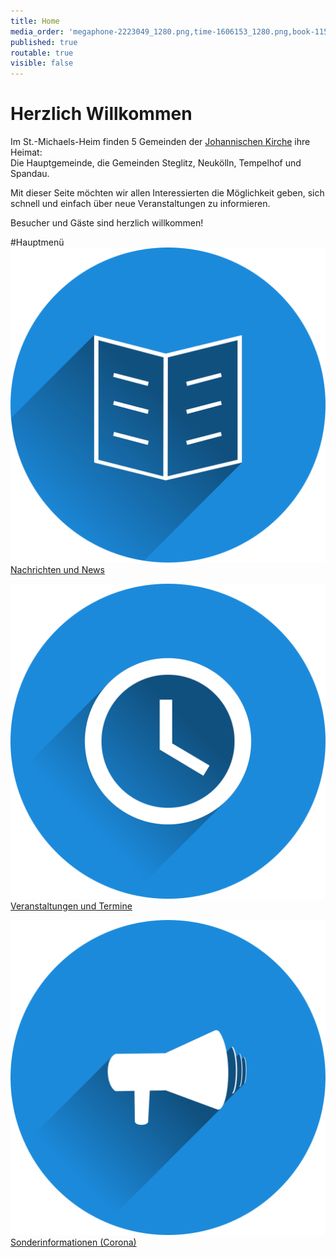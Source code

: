 ```yaml
---
title: Home
media_order: 'megaphone-2223049_1280.png,time-1606153_1280.png,book-1157658_1280.png'
published: true
routable: true
visible: false
---
```


# Herzlich Willkommen
Im St.-Michaels-Heim finden 5 Gemeinden der  [Johannischen Kirche](https://www.johannische-kirche.org) ihre Heimat:  
Die Hauptgemeinde, die Gemeinden Steglitz, Neukölln, Tempelhof und Spandau.

Mit dieser Seite möchten wir allen Interessierten die Möglichkeit geben, sich schnell und einfach über neue Veranstaltungen zu informieren.  

Besucher und Gäste sind herzlich willkommen!

#Hauptmenü
[![](book-1157658_1280.png?cropResize=100,100) Nachrichten und News](https://smh-gemeinden.de/news)

[![](time-1606153_1280.png?cropResize=100,100) Veranstaltungen und Termine](https://smh-gemeinden.de/veranstaltungen)

[![](megaphone-2223049_1280.png?cropResize=100,100)](https://smh-gemeinden.de/sonderinformation) [Sonderinformationen (Corona)](https://smh-gemeinden.de/sonderinformation)
